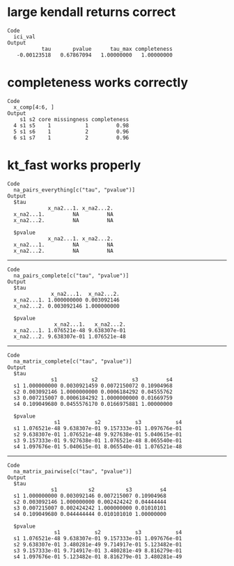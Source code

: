 # large kendall returns correct

    Code
      ici_val
    Output
               tau       pvalue      tau_max completeness 
       -0.00123518   0.67867094   1.00000000   1.00000000 

# completeness works correctly

    Code
      x_comp[4:6, ]
    Output
        s1 s2 core missingness completeness
      4 s1 s5    1           1         0.98
      5 s1 s6    1           2         0.96
      6 s1 s7    1           2         0.96

# kt_fast works properly

    Code
      na_pairs_everything[c("tau", "pvalue")]
    Output
      $tau
                 x_na2...1. x_na2...2.
      x_na2...1.         NA         NA
      x_na2...2.         NA         NA
      
      $pvalue
                 x_na2...1. x_na2...2.
      x_na2...1.         NA         NA
      x_na2...2.         NA         NA
      

---

    Code
      na_pairs_complete[c("tau", "pvalue")]
    Output
      $tau
                  x_na2...1.  x_na2...2.
      x_na2...1. 1.000000000 0.003092146
      x_na2...2. 0.003092146 1.000000000
      
      $pvalue
                   x_na2...1.   x_na2...2.
      x_na2...1. 1.076521e-48 9.638307e-01
      x_na2...2. 9.638307e-01 1.076521e-48
      

---

    Code
      na_matrix_complete[c("tau", "pvalue")]
    Output
      $tau
                  s1           s2           s3         s4
      s1 1.000000000 0.0030921459 0.0072150072 0.10904968
      s2 0.003092146 1.0000000000 0.0006184292 0.04555762
      s3 0.007215007 0.0006184292 1.0000000000 0.01669759
      s4 0.109049680 0.0455576170 0.0166975881 1.00000000
      
      $pvalue
                   s1           s2           s3           s4
      s1 1.076521e-48 9.638307e-01 9.157333e-01 1.097676e-01
      s2 9.638307e-01 1.076521e-48 9.927638e-01 5.040615e-01
      s3 9.157333e-01 9.927638e-01 1.076521e-48 8.065540e-01
      s4 1.097676e-01 5.040615e-01 8.065540e-01 1.076521e-48
      

---

    Code
      na_matrix_pairwise[c("tau", "pvalue")]
    Output
      $tau
                  s1          s2          s3         s4
      s1 1.000000000 0.003092146 0.007215007 0.10904968
      s2 0.003092146 1.000000000 0.002424242 0.04444444
      s3 0.007215007 0.002424242 1.000000000 0.01010101
      s4 0.109049680 0.044444444 0.010101010 1.00000000
      
      $pvalue
                   s1           s2           s3           s4
      s1 1.076521e-48 9.638307e-01 9.157333e-01 1.097676e-01
      s2 9.638307e-01 3.480281e-49 9.714917e-01 5.123482e-01
      s3 9.157333e-01 9.714917e-01 3.480281e-49 8.816279e-01
      s4 1.097676e-01 5.123482e-01 8.816279e-01 3.480281e-49
      

